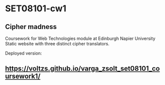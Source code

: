 # SET08101-cw1
## Cipher madness
Coursework for Web Technologies module at Edinburgh Napier University
Static website with three distinct cipher translators.

Deployed version:
## https://voltzs.github.io/varga_zsolt_set08101_coursework1/
